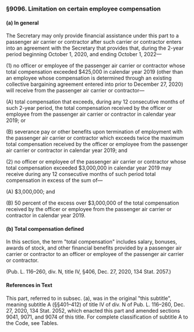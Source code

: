 ### §9096. Limitation on certain employee compensation ###

#### (a) In general ####

The Secretary may only provide financial assistance under this part to a passenger air carrier or contractor after such carrier or contractor enters into an agreement with the Secretary that provides that, during the 2-year period beginning October 1, 2020, and ending October 1, 2022—

(1) no officer or employee of the passenger air carrier or contractor whose total compensation exceeded $425,000 in calendar year 2019 (other than an employee whose compensation is determined through an existing collective bargaining agreement entered into prior to December 27, 2020) will receive from the passenger air carrier or contractor—

(A) total compensation that exceeds, during any 12 consecutive months of such 2-year period, the total compensation received by the officer or employee from the passenger air carrier or contractor in calendar year 2019; or

(B) severance pay or other benefits upon termination of employment with the passenger air carrier or contractor which exceeds twice the maximum total compensation received by the officer or employee from the passenger air carrier or contractor in calendar year 2019; and

(2) no officer or employee of the passenger air carrier or contractor whose total compensation exceeded $3,000,000 in calendar year 2019 may receive during any 12 consecutive months of such period total compensation in excess of the sum of—

(A) $3,000,000; and

(B) 50 percent of the excess over $3,000,000 of the total compensation received by the officer or employee from the passenger air carrier or contractor in calendar year 2019.

#### (b) Total compensation defined ####

In this section, the term "total compensation" includes salary, bonuses, awards of stock, and other financial benefits provided by a passenger air carrier or contractor to an officer or employee of the passenger air carrier or contractor.

(Pub. L. 116–260, div. N, title IV, §406, Dec. 27, 2020, 134 Stat. 2057.)

#### References in Text ####

This part, referred to in subsec. (a), was in the original "this subtitle", meaning subtitle A (§§401–412) of title IV of div. N of Pub. L. 116–260, Dec. 27, 2020, 134 Stat. 2052, which enacted this part and amended sections 9041, 9071, and 9074 of this title. For complete classification of subtitle A to the Code, see Tables.
